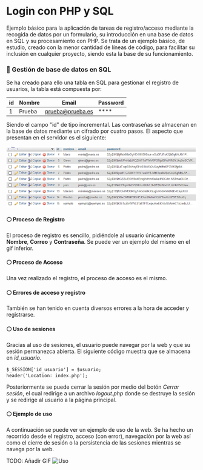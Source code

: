 # Login con PHP y SQL

Ejemplo básico para la aplicación de tareas de registro/acceso mediante la recogida de datos por un formulario, su introducción en una base de datos en SQL y su procesamiento con PHP. Se trata de un ejemplo básico, de estudio, creado con la menor cantidad de líneas de código, para facilitar su inclusión en cualquier proyecto, siendo esta la base de su funcionamiento.

### :page_facing_up: Gestión de base de datos en SQL

Se ha creado para ello una tabla en SQL para gestionar el registro de usuarios, la tabla está compuesta por:

id | Nombre | Email | Password
-- | ------ | ----- | --------
1 | Prueba | prueba@prueba.es | ****

Siendo el campo "id" de tipo incremental. Las contraseñas se almacenan en la base de datos mediante un cifrado por cuatro pasos. El aspecto que presentan en el servidor es el siguiente:

![Database](assets/database.PNG)

#### :white_circle: Proceso de Registro

El proceso de registro es sencillo, pidiéndole al usuario únicamente **Nombre**, **Correo** y **Contraseña**. Se puede ver un ejemplo del mismo en el gif inferior.

#### :white_circle: Proceso de Acceso

Una vez realizado el registro, el proceso de acceso es el mismo.

#### :white_circle: Errores de acceso y registro

También se han tenido en cuenta diversos errores a la hora de acceder y registrarse.

#### :white_circle: Uso de sesiones

Gracias al uso de sesiones, el usuario puede navegar por la web y que su sesión permanezca abierta. El siguiente código muestra que se almacena en *id_usuario*.

```
$_SESSION['id_usuario'] = $usuario;
header('Location: index.php');
```

Posteriormente se puede cerrar la sesión por medio del botón *Cerrar sesión*, el cual redirige a un archivo *logout.php* donde se destruye la sesión y se redirige al usuario a la página principal.

#### :white_circle: Ejemplo de uso

A continuación se puede ver un ejemplo de uso de la web. Se ha hecho un recorrido desde el registro, acceso (con error), navegación por la web así como el cierre de sesión o la persistencia de las sesiones mientras se navega por la web.

TODO: Añadir GIF ![Uso](https://media.giphy.com/media/lMfdsQpPtuRdTMrbKI/giphy.gif)